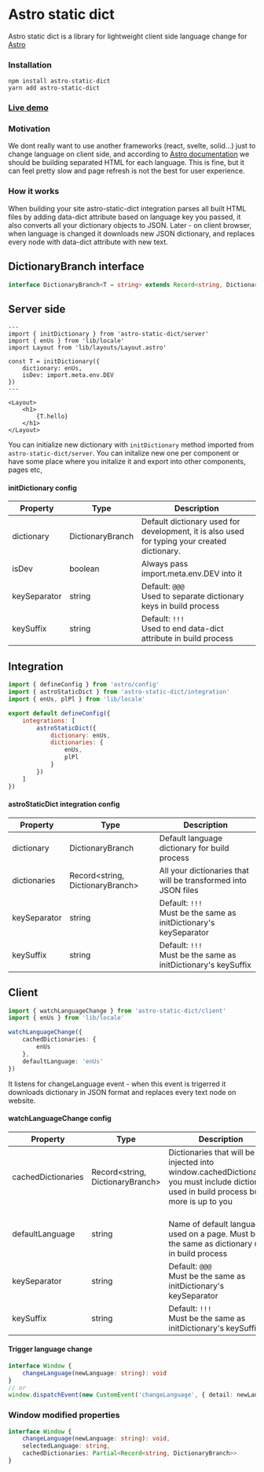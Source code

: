 # Astro static dict
Astro static dict is a library for lightweight client side language change for [Astro](https://astro.build)

### Installation

```
npm install astro-static-dict
yarn add astro-static-dict
```
### [Live demo](https://codesandbox.io/p/sandbox/dreamy-murdock-mg8qf8?file=/src/pages/index.astro:1,1)

### Motivation
We dont really want to use another frameworks (react, svelte, solid...) just to change language on client side, and according to [Astro documentation](https://docs.astro.build/en/recipes/i18n) we should be building separated HTML for each language. This is fine, but it can feel pretty slow and page refresh is not the best for user experience.

### How it works
When building your site astro-static-dict integration parses all built HTML files by adding data-dict attribute based on language key you passed, it also converts all your dictionary objects to JSON.
Later - on client browser, when language is changed it downloads new JSON dictionary, and replaces every node with data-dict attribute with new text.

## DictionaryBranch interface

```ts
interface DictionaryBranch<T = string> extends Record<string, DictionaryBranch<T> | T> {}
```

## Server side

```astro
---
import { initDictionary } from 'astro-static-dict/server'
import { enUs } from 'lib/locale'
import Layout from 'lib/layouts/Layout.astro'

const T = initDictionary({
    dictionary: enUs,
    isDev: import.meta.env.DEV
})
---

<Layout>
    <h1>
        {T.hello}
    </h1>
</Layout>
```

You can initialize new dictionary with ``initDictionary`` method imported from ``astro-static-dict/server``. You can initalize new one per component or have some place where you initalize it and export into other components, pages etc,

#### initDictionary config

| Property        | Type                       | Description                                                                                                                               |
|-----------------|----------------------------|-------------------------------------------------------------------------------------------------------------------------------------------|
| dictionary      | DictionaryBranch           | Default dictionary used for development, it is also used for typing your created dictionary.                                              |
| isDev           | boolean                    | Always pass import.meta.env.DEV into it                                                                                                   |
| keySeparator    | string                     | Default: `@@@` <br> Used to separate dictionary keys in build process                                                                     |
| keySuffix       | string                     | Default: `!!!` <br> Used to end data-dict attribute in build process                                                                      |

## Integration

```js
import { defineConfig } from 'astro/config'
import { astroStaticDict } from 'astro-static-dict/integration'
import { enUs, plPl } from 'lib/locale'

export default defineConfig({
    integrations: [
        astroStaticDict({
            dictionary: enUs,
            dictionaries: {
                enUs,
                plPl
            }
        })
    ]
})
```

#### astroStaticDict integration config

| Property        | Type                             | Description                                                                                                                               |
|-----------------|----------------------------------|-------------------------------------------------------------------------------------------------------------------------------------------|
| dictionary      | DictionaryBranch                 | Default language dictionary for build process                                                                                             |
| dictionaries    | Record<string, DictionaryBranch> | All your dictionaries that will be transformed into JSON files                                                                            |
| keySeparator    | string                           | Default: `!!!` <br> Must be the same as initDictionary's keySeparator                                                                     |
| keySuffix       | string                           | Default: `!!!` <br> Must be the same as initDictionary's keySuffix                                                                        |

## Client

```ts
import { watchLanguageChange } from 'astro-static-dict/client'
import { enUs } from 'lib/locale'

watchLanguageChange({
    cachedDictionaries: {
        enUs
    },
    defaultLanguage: 'enUs'
})
```

It listens for changeLanguage event - when this event is trigerred it downloads dictionary in JSON format and replaces every text node on website.

#### watchLanguageChange config

| Property           | Type                               | Description                                                                                                                                |
|--------------------|------------------------------------|--------------------------------------------------------------------------------------------------------------------------------------------|
| cachedDictionaries | Record<string, DictionaryBranch>   | Dictionaries that will be injected into window.cachedDictionaries, you must include dictionary used in build process but more is up to you |
| defaultLanguage    | string                             | <br> Name of default language used on a page. Must be the same as dictionary used in build process                                         |
| keySeparator       | string                             | Default: `@@@` <br> Must be the same as initDictionary's keySeparator                                                                      |
| keySuffix          | string                             | Default: `!!!` <br> Must be the same as initDictionary's keySuffix                                                                         |

#### Trigger language change

```ts
interface Window {
    changeLanguage(newLanguage: string): void
}
// or
window.dispatchEvent(new CustomEvent('changeLanguage', { detail: newLanguage }))
```

### Window modified properties

```ts
interface Window {
    changeLanguage(newLanguage: string): void,
    selectedLanguage: string,
    cachedDictionaries: Partial<Record<string, DictionaryBranch>>
}
```
